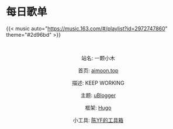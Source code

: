 # 每日歌单


<!-- {{< music auto="https://music.163.com/#/playlist?id=2829816518" >}} -->
<!-- {{< music auto="https://music.163.com/#/playlist?id=2829816518" theme="#2d96bd" >}} -->
{{< music auto="https://music.163.com/#/playlist?id=2972747860" theme="#2d96bd" >}}

</br>

<div>
<center>


站名: 一颗小木

首页: [aimoon.top](aimoon.top)

描述: KEEP WORKING

主题: [uBlogger](https://github.com/uPagge/uBlogger)

框架: [Hugo](https://github.com/gohugoio/hugo)

小工具: [陈YF的工具箱](https://github.com/ChenYFan/tools)


</center>

</div>
